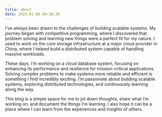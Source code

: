 ```yaml
---
title: about
date: 2025-01-09 00:36:26
---
```


I’ve always been drawn to the challenges of building scalable systems. My journey began with competitive programming, where I discovered that problem solving and learning new things were a perfect fit for my nature. I used to work on the core storage infrastructure at a major cloud provider in China, where I helped build a distributed system capable of handling massive workloads.

These days, I’m working on a cloud database system, focusing on enhancing its performance and resilience for mission-critical applications. Solving complex problems to make systems more reliable and efficient is something I find incredibly exciting. I’m passionate about building scalable systems, exploring distributed technologies, and continuously learning along the way.

This blog is a simple space for me to jot down thoughts, share what I’m working on, and document the things I’m learning. I also hope it can be a place where I can learn from the experiences and insights of others.


